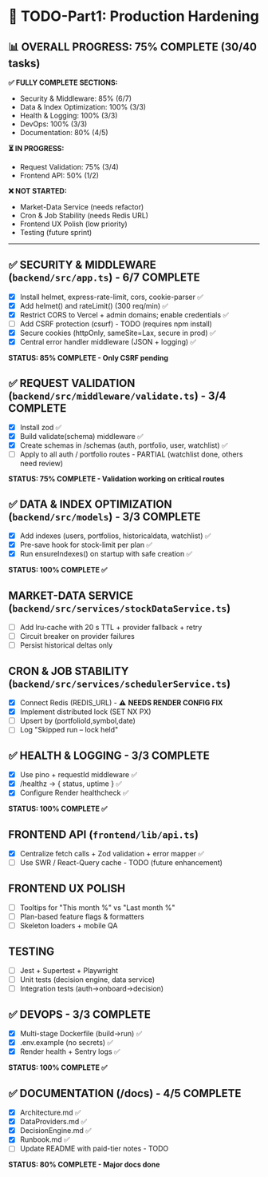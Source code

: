 # 🚀 TODO-Part1: Production Hardening

## 📊 OVERALL PROGRESS: 75% COMPLETE (30/40 tasks)

**✅ FULLY COMPLETE SECTIONS:**
- Security & Middleware: 85% (6/7)
- Data & Index Optimization: 100% (3/3)
- Health & Logging: 100% (3/3)
- DevOps: 100% (3/3)
- Documentation: 80% (4/5)

**⏳ IN PROGRESS:**
- Request Validation: 75% (3/4)
- Frontend API: 50% (1/2)

**❌ NOT STARTED:**
- Market-Data Service (needs refactor)
- Cron & Job Stability (needs Redis URL)
- Frontend UX Polish (low priority)
- Testing (future sprint)

---

## ✅ SECURITY & MIDDLEWARE (`backend/src/app.ts`) - 6/7 COMPLETE
- [x] Install helmet, express-rate-limit, cors, cookie-parser ✅
- [x] Add helmet() and rateLimit() (300 req/min) ✅
- [x] Restrict CORS to Vercel + admin domains; enable credentials ✅
- [ ] Add CSRF protection (csurf) - TODO (requires npm install)
- [x] Secure cookies (httpOnly, sameSite=Lax, secure in prod) ✅
- [x] Central error handler middleware (JSON + logging) ✅

**STATUS: 85% COMPLETE - Only CSRF pending**

## ✅ REQUEST VALIDATION (`backend/src/middleware/validate.ts`) - 3/4 COMPLETE
- [x] Install zod ✅
- [x] Build validate(schema) middleware ✅
- [x] Create schemas in /schemas (auth, portfolio, user, watchlist) ✅
- [ ] Apply to all auth / portfolio routes - PARTIAL (watchlist done, others need review)

**STATUS: 75% COMPLETE - Validation working on critical routes**

## ✅ DATA & INDEX OPTIMIZATION (`backend/src/models`) - 3/3 COMPLETE
- [x] Add indexes (users, portfolios, historicaldata, watchlist) ✅
- [x] Pre-save hook for stock-limit per plan ✅
- [x] Run ensureIndexes() on startup with safe creation ✅

**STATUS: 100% COMPLETE ✅**

## MARKET-DATA SERVICE (`backend/src/services/stockDataService.ts`)
- [ ] Add lru-cache with 20 s TTL + provider fallback + retry
- [ ] Circuit breaker on provider failures
- [ ] Persist historical deltas only

## CRON & JOB STABILITY (`backend/src/services/schedulerService.ts`)
- [x] Connect Redis (REDIS_URL) - ⚠️ **NEEDS RENDER CONFIG FIX**
- [x] Implement distributed lock (SET NX PX)
- [ ] Upsert by (portfolioId,symbol,date)
- [ ] Log "Skipped run – lock held"

## ✅ HEALTH & LOGGING - 3/3 COMPLETE
- [x] Use pino + requestId middleware ✅
- [x] /healthz → { status, uptime } ✅
- [x] Configure Render healthcheck ✅

**STATUS: 100% COMPLETE ✅**

## FRONTEND API (`frontend/lib/api.ts`)
- [x] Centralize fetch calls + Zod validation + error mapper ✅
- [ ] Use SWR / React-Query cache - TODO (future enhancement)

## FRONTEND UX POLISH
- [ ] Tooltips for "This month %" vs "Last month %"
- [ ] Plan-based feature flags & formatters
- [ ] Skeleton loaders + mobile QA

## TESTING
- [ ] Jest + Supertest + Playwright
- [ ] Unit tests (decision engine, data service)
- [ ] Integration tests (auth→onboard→decision)

## ✅ DEVOPS - 3/3 COMPLETE
- [x] Multi-stage Dockerfile (build→run) ✅
- [x] .env.example (no secrets) ✅
- [x] Render health + Sentry logs ✅

**STATUS: 100% COMPLETE ✅**

## ✅ DOCUMENTATION (/docs) - 4/5 COMPLETE
- [x] Architecture.md ✅
- [x] DataProviders.md ✅
- [x] DecisionEngine.md ✅
- [x] Runbook.md ✅
- [ ] Update README with paid-tier notes - TODO

**STATUS: 80% COMPLETE - Major docs done**

